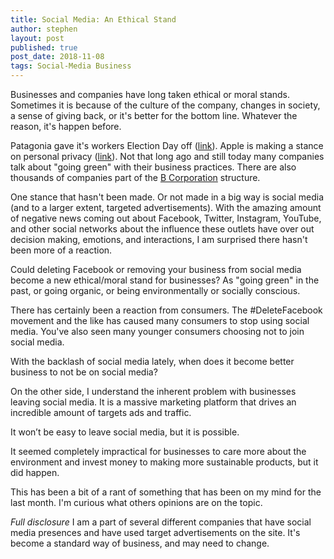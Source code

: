 ```yaml
---
title: Social Media: An Ethical Stand
author: stephen
layout: post
published: true
post_date: 2018-11-08
tags: Social-Media Business
---
```

Businesses and companies have long taken ethical or moral stands. Sometimes it is because of the culture of the company, changes in society, a sense of giving back, or it's better for the bottom line. Whatever the reason, it's happen before.

Patagonia gave it's workers Election Day off (<a href="https://www.washingtonpost.com/news/business/wp/2018/07/06/patagonia-is-giving-its-workers-election-day-off-and-says-you-should-too/?noredirect=on&utm_term=.2f9fb42125f0" target="_blank" rel="noopener">link</a>). Apple is making a stance on personal privacy (<a href="https://www.apple.com/privacy/">link</a>). Not that long ago and still today many companies talk about "going green" with their business practices. There are also thousands of companies part of the <a href="https://bcorporation.net" target="_blank" rel="noopener">B Corporation</a> structure.

One stance that hasn't been made. Or not made in a big way is social media (and to a larger extent, targeted advertisements). With the amazing amount of negative news coming out about Facebook, Twitter, Instagram, YouTube, and other social networks about the influence these outlets have over out decision making, emotions, and interactions, I am surprised there hasn't been more of a reaction.

Could deleting Facebook or removing your business from social media become a new ethical/moral stand for businesses? As "going green" in the past, or going organic, or being environmentally or socially conscious.

There has certainly been a reaction from consumers. The #DeleteFacebook movement and the like has caused many consumers to stop using social media. You've also seen many younger consumers choosing not to join social media.

With the backlash of social media lately, when does it become better business to not be on social media?

On the other side, I understand the inherent problem with businesses leaving social media. It is a massive marketing platform that drives an incredible amount of targets ads and traffic.

It won’t be easy to leave social media, but it is possible.

It seemed completely impractical for businesses to care more about the environment and invest money to making more sustainable products, but it did happen.

This has been a bit of a rant of something that has been on my mind for the last month. I'm curious what others opinions are on the topic.

*Full disclosure* I am a part of several different companies that have social media presences and have used target advertisements on the site. It's become a standard way of business, and may need to change.
